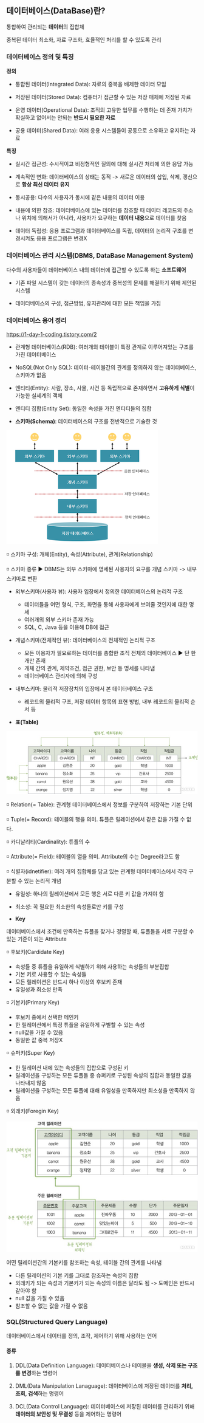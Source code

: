## 데이터베이스(DataBase)란?

통합하여 관리되는 **데이터**의 집합체

중복된 데이터 최소화, 자료 구조화, 효율적인 처리를 할 수 있도록 관리

 



### 데이터베이스 정의 및 특징

**정의**

- 통합된 데이터(Integrated Data): 자료의 중복을 배제한 데이터 모임

- 저장된 데이터(Stored Data): 컴퓨터가 접근할 수 있는 저장 매체에 저장된 자료

- 운영 데이터(Operational Data): 조직의 고유한 업무를 수행하는 데 존재 가치가 확실하고 없어서는 안되는 **반드시 필요한 자료**

- 공용 데이터(Shared Data): 여러 응용 시스템들이 공동으로 소유하고 유지하는 자료

 

**특징**

- 실시간 접근성: 수시적이고 비정형적인 질의에 대해 실시간 처리에 의한 응답 가능

- 계속적인 변화: 데이터베이스의 상태는 동적 -> 새로운 데이터의 삽입, 삭제, 갱신으로 **항상 최신 데이터 유지**

- 동시공용: 다수의 사용자가 동시에 같은 내용의 데이터 이용

- 내용에 의한 참조: 데이터베이스에 있는 데이터를 참조할 때 데이터 레코드의 주소나 위치에 의해서가 아니라, 사용자가 요구하는 **데이터 내용**으로 데이터를 찾음



- 데이터 독립성: 응용 프로그램과 데이터베이스를 독립, 데이터의 논리적 구조를 변경시켜도 응용 프로그램은 변경X

 



### 데이터베이스 관리 시스템(DBMS, DataBase Management System)

다수의 사용자들이 데이터베이스 내의 데이터에 접근할 수 있도록 하는 **소프트웨어**

- 기존 파일 시스템이 갖는 데이터의 종속성과 중복성의 문제를 해결하기 위해 제안된 시스템

- 데이터베이스의 구성, 접근방법, 유지관리에 대한 모든 책임을 가짐

 

### 데이터베이스 용어 정리

https://1-day-1-coding.tistory.com/2

- 관계형 데이터베이스(RDB): 여러개의 테이블이 특정 관계로 이루어져있는 구조를 가진 데이터베이스

- NoSQL(Not Only SQL): 데이터-테이블간의 관계를 정의하지 않는 데이터베이스, 스키마가 없음

- 엔티티(Entity): 사람, 장소, 사물, 사건 등 독립적으로 존재하면서 **고유하게 식별**이 가능한 실세계의 객체

- 엔티티 집합(Entity Set): 동일한 속성을 가진 엔티티들의 집합

- **스키마(Schema)**: 데이터베이스의 구조를 전반적으로 기술한 것

![img](../image/img.png)

◽ 스키마 구성: 개체(Entity), 속성(Attribute), 관계(Relationship)

◽ 스키마 종류 ▶ DBMS는 외부 스키마에 명세된 사용자의 요구를 개념 스키마 -> 내부 스키마로 변환

- 외부스키마(사용자 뷰): 사용자 입장에서 정의한 데이터베이스의 논리적 구조
  - 데이터들을 어떤 형식, 구조, 화면을 통해 사용자에게 보여줄 것인지에 대한 명세
  - 여러개의 외부 스키마 존재 가능
  - SQL, C, Java 등을 이용해 DB에 접근
- 개념스키마(전체적인 뷰): 데이터베이스의 전체적인 논리적 구조
  - 모든 이용자가 필요로하는 데이터를 총합한 조직 전체의 데이터베이스 ▶ 단 한개만 존재
  - 개체 간의 관계, 제약조건, 접근 권한, 보안 등 명세를 나타냄
  - 데이터베이스 관리자에 의해 구성
- 내부스키마: 물리적 저장장치의 입장에서 본 데이터베이스 구조
  - 레코드의 물리적 구조, 저장 데이터 항목의 표현 방법, 내부 레코드의 물리적 순서 등

 

- **표(Table)**

![img](../image/img3.jpg)

 

◽ Relation(= Table): 관계형 데이터베이스에서 정보를 구분하여 저장하는 기본 단위

◽ Tuple(= Record): 테이블의 행을 의미. 튜플은 릴레이션에서 같은 값을 가질 수 없다.

◽ 카디날리티(Cardinality): 튜플의 수

◽ Attribute(= Field): 테이블의 열을 의미. Attribute의 수는 Degree라고도 함

◽ 식별자(idnetifier): 여러 개의 집합체를 담고 있는 관계형 데이터베이스에서 각각 구분할 수 있는 논리적 개념

- 유일성: 하나의 릴레이션에서 모든 행은 서로 다른 키 값을 가져야 함
- 최소성: 꼭 필요한 최소한의 속성들로만 키를 구성

 

 





 - **Key**

데이터베이스에서 조건에 만족하는 튜플을 찾거나 정렬할 때, 튜플들을 서로 구분할 수 있는 기준이 되는 Attribute



◽ 후보키(Cardidate Key)

- 속성들 중 튜플을 유일하게 식별하기 위해 사용하는 속성들의 부분집합
- 기본 키로 사용할 수 있는 속성들
- 모든 릴레이션은 반드시 하나 이상의 후보키 존재
- 유일성과 최소성 만족

◽ 기본키(Primary Key)

- 후보키 중에서 선택한 메인키
- 한 릴레이션에서 특정 튜플을 유일하게 구별할 수 있는 속성
- null값을 가질 수 있음
- 동일한 값 중복 저장X

◽ 슈퍼키(Super Key)

- 한 릴레이션 내에 있는 속성들의 집합으로 구성된 키
- 릴레이션을 구성하는 모든 튜플들 중 슈퍼키로 구성된 속성의 집합과 동일한 값을 나타내지 않음
- 릴레이션을 구성하는 모든 튜플에 대해 유일성을 만족하지만 최소성을 만족하지 않음

◽ 외래키(Foregin Key)

![img](../image/R1280x0)

어떤 릴레이션간의 기본키를 참조하는 속성, 테이블 간의 관계를 나타냄

- 다른 릴레이션의 기본 키를 그대로 참조하는 속성의 집합
- 외래키가 되는 속성과 기본키가 되는 속성의 이름은 달라도 됨 -> 도메인은 반드시 같아야 함
- null 값을 가질 수 있음
- 참조할 수 없는 값을 가질 수 없음

 





### SQL(Structured Query Language)

데이터베이스에서 데이터를 정의, 조작, 제어하기 위해 사용하는 언어

#### 종류

1. DDL(Data Definition Language): 데이터베이스나 테이블을 **생성, 삭제 또는 구조를 변경**하는 명령어

2. DML(Data Manipulation Lanaguage): 데이터베이스에 저장된 데이터를 **처리, 조회, 검색**하는 명령어

3. DCL(Data Control Language): 데이터베이스에 저장된 데이터를 관리하기 위해 **데이터의 보안성 및 무결성** 등을 제어하는 명령어